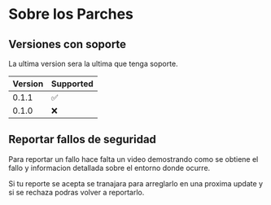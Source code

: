 # Sobre los Parches

## Versiones con soporte

La ultima version sera la ultima que tenga soporte.

| Version | Supported          |
| ------- | ------------------ |
| 0.1.1   | :white_check_mark: |
| 0.1.0   | :x:                |

## Reportar fallos de seguridad

Para reportar un fallo hace falta un video demostrando como se obtiene el fallo y informacion detallada sobre el entorno donde ocurre.

Si tu reporte se acepta se tranajara para arreglarlo en una proxima update y si se rechaza podras volver a reportarlo.
